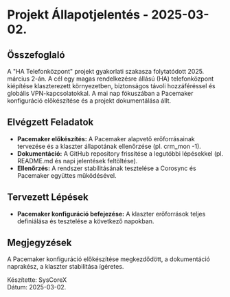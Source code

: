 # Projekt Állapotjelentés - 2025-03-02.

## Összefoglaló
A "HA Telefonközpont" projekt gyakorlati szakasza folytatódott 2025. március 2-án. A cél egy magas rendelkezésre állású (HA) telefonközpont kiépítése klaszterezett környezetben, biztonságos távoli hozzáféréssel és globális VPN-kapcsolatokkal. A mai nap fókuszában a Pacemaker konfiguráció előkészítése és a projekt dokumentálása állt.

## Elvégzett Feladatok
- **Pacemaker előkészítés:** A Pacemaker alapvető erőforrásainak tervezése és a klaszter állapotának ellenőrzése (pl. crm_mon -1).
- **Dokumentáció:** A GitHub repository frissítése a legutóbbi lépésekkel (pl. README.md és napi jelentések feltöltése).
- **Ellenőrzés:** A rendszer stabilitásának tesztelése a Corosync és Pacemaker együttes működésével.

## Tervezett Lépések
- **Pacemaker konfiguráció befejezése:** A klaszter erőforrások teljes definiálása és tesztelése a következő napokban.

## Megjegyzések
A Pacemaker konfiguráció előkészítése megkezdődött, a dokumentáció naprakész, a klaszter stabilitása ígéretes.

Készítette: SysCoreX  
Dátum: 2025-03-02.